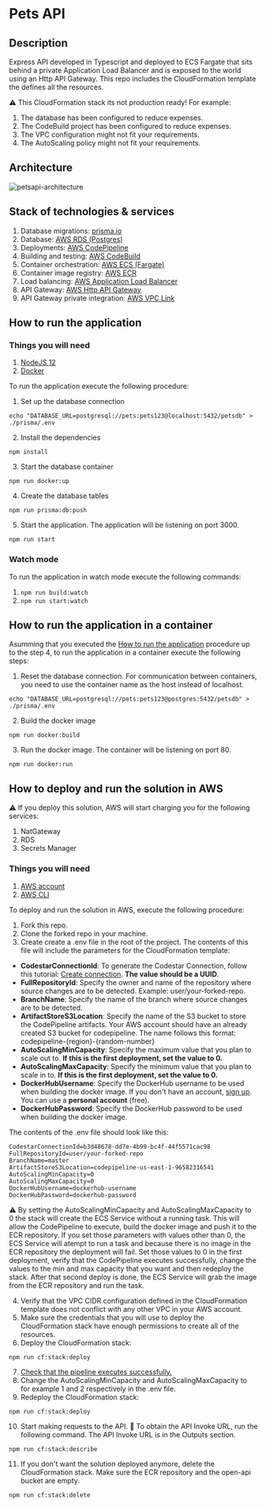 # Pets API

## Description
Express API developed in Typescript and deployed to ECS Fargate that sits behind a private Application Load Balancer and is exposed to the world using an Http API Gateway. This repo includes the CloudFormation template the defines all the resources.

:warning: This CloudFormation stack its not production ready! For example:
1. The database has been configured to reduce expenses.
2. The CodeBuild project has been configured to reduce expenses.
3. The VPC configuration might not fit your requirements.
2. The AutoScaling policy might not fit your requirements.

## Architecture
![petsapi-architecture](https://user-images.githubusercontent.com/4935587/140231043-719e83d2-b2af-40f2-bbd8-c98229c626c3.png)

## Stack of technologies & services
1. Database migrations: [prisma.io](https://www.prisma.io/)
2. Database: [AWS RDS (Postgres)](https://aws.amazon.com/rds/?p=pm&c=db&z=3)
3. Deployments: [AWS CodePipeline](https://aws.amazon.com/codepipeline/)
4. Building and testing: [AWS CodeBuild](https://aws.amazon.com/codebuild/)
5. Container orchestration: [AWS ECS (Fargate)](https://aws.amazon.com/ecs/)
6. Container image registry: [AWS ECR](https://aws.amazon.com/ecr/)
7. Load balancing: [AWS Application Load Balancer](https://docs.aws.amazon.com/elasticloadbalancing/latest/application/introduction.html)
8. API Gateway: [AWS Http API Gateway](https://docs.aws.amazon.com/apigateway/latest/developerguide/http-api.html)
9. API Gateway private integration: [AWS VPC Link](https://aws.amazon.com/blogs/compute/understanding-vpc-links-in-amazon-api-gateway-private-integrations/)

## How to run the application

### Things you will need
1. [NodeJS 12](https://nodejs.org/en/download/releases/)
2. [Docker](https://docs.docker.com/get-docker/)

To run the application execute the following procedure:
1. Set up the database connection 
```
echo "DATABASE_URL=postgresql://pets:pets123@localhost:5432/petsdb" > ./prisma/.env
```
2. Install the dependencies
```
npm install
```
3. Start the database container 
```
npm run docker:up
```
4. Create the database tables
```
npm run prisma:db:push
```
5. Start the application. The application will be listening on port 3000.
```
npm run start
```

### Watch mode
To run the application in watch mode execute the following commands:
1. ```npm run build:watch```
2. ```npm run start:watch```

## How to run the application in a container
Asumming that you executed the [How to run the application](#how-to-run-the-application) procedure up to the step 4, to run the application in a container execute the following steps:

1. Reset the database connection. For communication between containers, you need to use the container name as the host instead of localhost.
```
echo "DATABASE_URL=postgresql://pets:pets123@postgres:5432/petsdb" > ./prisma/.env
```
2. Build the docker image
```
npm run docker:build
```
3. Run the docker image. The container will be listening on port 80.
```
npm run docker:run
```

## How to deploy and run the solution in AWS
:warning: If you deploy this solution, AWS will start charging you for the following services:
1. NatGateway
2. RDS
3. Secrets Manager

### Things you will need
1. [AWS account](https://portal.aws.amazon.com/billing/signup?nc2=h_ct&src=header_signup&redirect_url=https%3A%2F%2Faws.amazon.com%2Fregistration-confirmation#/start)
2. [AWS CLI](https://docs.aws.amazon.com/cli/latest/userguide/install-cliv2.html)

To deploy and run the solution in AWS, execute the following procedure:

1. Fork this repo.
2. Clone the forked repo in your machine.
3. Create create a .env file in the root of the project. The contents of this file will include the parameters for the CloudFormation template:
* **CodestarConnectionId**: To generate the Codestar Connection, follow this tutorial: [Create connection](https://docs.aws.amazon.com/dtconsole/latest/userguide/connections-create.html). **The value should be a UUID**.
* **FullRepositoryId**: Specify the owner and name of the repository where source changes are to be detected. Example: user/your-forked-repo.
* **BranchName**: Specify the name of the branch where source changes are to be detected.
* **ArtifactStoreS3Location**: Specify the name of the S3 bucket to store the CodePipeline artifacts. Your AWS account should have an already created S3 bucket for codepipeline. The name follows this format: codepipeline-{region}-{random-number}
* **AutoScalingMinCapacity**: Specify the maximum value that you plan to scale out to. **If this is the first deployment, set the value to 0.**
* **AutoScalingMaxCapacity**: Specify the minimum value that you plan to scale in to. **If this is the first deployment, set the value to 0.**
* **DockerHubUsername**: Specify the DockerHub username to be used when building the docker image. If you don't have an account, [sign up](https://hub.docker.com/signup). You can use a **personal account** (free).
* **DockerHubPassword**: Specify the DockerHub password to be used when building the docker image.

The contents of the .env file should look like this:
```
CodestarConnectionId=b3d48678-dd7e-4b99-bc4f-44f5571cac98
FullRepositoryId=user/your-forked-repo
BranchName=master
ArtifactStoreS3Location=codepipeline-us-east-1-96582316541
AutoScalingMinCapacity=0
AutoScalingMaxCapacity=0
DockerHubUsername=dockerhub-username
DockerHubPassword=dockerhub-password
```
:warning: By setting the AutoScalingMinCapacity and AutoScalingMaxCapacity to 0 the stack will create the ECS Service without a running task. This will allow the CodePipeline to execute, build the docker image and push it to the ECR repository. If you set those parameters with values other than 0, the ECS Service will atempt to run a task and because there is no image in the ECR repository the deployment will fail. Set those values to 0 in the first deployment, verify that the CodePipeline executes successfully, change the values to the min and max capacity that you want and then redeploy the stack. After that second deploy is done, the ECS Service will grab the image from the ECR repository and run the task.

4. Verify that the VPC CIDR configuration defined in the CloudFormation template does not conflict with any other VPC in your AWS account.
5. Make sure the credentials that you will use to deploy the CloudFormation stack have enough permissions to create all of the resources.
6. Deploy the CloudFormation stack:
```
npm run cf:stack:deploy
```
7. [Check that the pipeline executes successfully.](https://console.aws.amazon.com/codesuite/codepipeline/pipelines/pets-api-pipeline/view)
8. Change the AutoScalingMinCapacity and AutoScalingMaxCapacity to for example 1 and 2 respectively in the .env file.
9. Redeploy the CloudFormation stack:
```
npm run cf:stack:deploy
```
10. Start making requests to the API. :confetti_ball: To obtain the API Invoke URL, run the following command. The API Invoke URL is in the Outputs section.
```
npm run cf:stack:describe
```
11. If you don't want the solution deployed anymore, delete the CloudFormation stack. Make sure the ECR repository and the open-api bucket are empty.
```
npm run cf:stack:delete
```